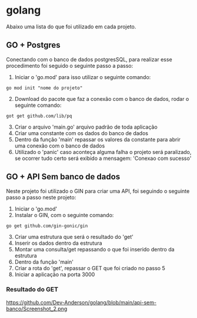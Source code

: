 # golang

Abaixo uma lista do que foi utilizado em cada projeto. 


## GO + Postgres 

Conectando com o banco de dados postgresSQL, para realizar esse procedimento foi seguido o seguinte passo a passo: 

1. Iniciar o 'go.mod' para isso utilizar o seguinte comando: 
```
go mod init "nome do projeto"
```
2. Download do pacote que faz a conexão com o banco de dados, rodar o seguinte comando: 
```
got get github.com/lib/pq
```
3. Criar o arquivo 'main.go' arquivo padrão de toda aplicação
4. Criar uma constante com os dados do banco de dados
5. Dentro da função 'main' repassar os valores da constante para abrir uma conexão com o banco de dados
6. Utilizado o 'panic' caso aconteça alguma falha o projeto será paralizado, se ocorrer tudo certo será exibido a mensagem: 
'Conexao com sucesso'


## GO + API Sem banco de dados

Neste projeto foi utilizado o GIN para criar uma API, foi seguindo o seguinte passo a passo neste projeto: 
1. Iniciar o 'go.mod'
2. Instalar o GIN, com o seguinte comando:
```
go get github.com/gin-gonic/gin
```
3. Criar uma estrutura que será o resultado do 'get'
4. Inserir os dados dentro da estrutura 
5. Montar uma consulta/get repassando o que foi inserido dentro da estrutura 
6. Dentro da função 'main' 
7. Criar a rota do 'get', repassar o GET que foi criado no passo 5
8. Iniciar a aplicação na porta 3000

### Resultado do GET
https://github.com/Dev-Anderson/golang/blob/main/api-sem-banco/Screenshot_2.png
